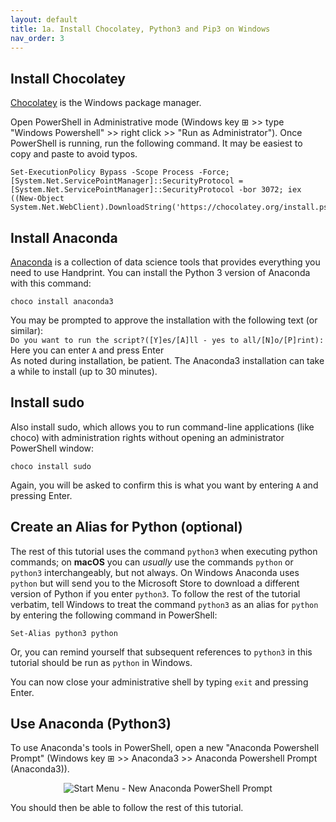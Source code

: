 ```yaml
---
layout: default
title: 1a. Install Chocolatey, Python3 and Pip3 on Windows
nav_order: 3
---
```

Install Chocolatey
------------------

[Chocolatey](https://chocolatey.org/install) is the Windows package manager.

Open PowerShell in Administrative mode (Windows key ⊞ >> type "Windows Powershell" >> right click >> "Run as Administrator").
Once PowerShell is running, run the following command. It may be easiest to copy and paste to avoid typos.
```
Set-ExecutionPolicy Bypass -Scope Process -Force; [System.Net.ServicePointManager]::SecurityProtocol = [System.Net.ServicePointManager]::SecurityProtocol -bor 3072; iex ((New-Object System.Net.WebClient).DownloadString('https://chocolatey.org/install.ps1'))
```
Install Anaconda 
-----------------

[Anaconda](https://www.anaconda.com/open-source) is a collection of data science tools that provides everything you need to use Handprint. You can install the Python 3 version of Anaconda with this command:

```
choco install anaconda3
```
You may be prompted to approve the installation with the following text (or similar):<br>
```Do you want to run the script?([Y]es/[A]ll - yes to all/[N]o/[P]rint):```<br>
Here you can enter ```A``` and press Enter<br>
As noted during installation, be patient. The Anaconda3 installation can take a while to install (up to 30 minutes).

Install sudo
------------

Also install sudo, which allows you to run command-line applications (like choco) with administration rights without opening an administrator PowerShell window:

```
choco install sudo
```
Again, you will be asked to confirm this is what you want by entering ```A``` and pressing Enter.

Create an Alias for Python (optional)
-------------------------------------

The rest of this tutorial uses the command ```python3``` when executing python commands; on **macOS** you can *usually* use the commands ```python``` or ```python3``` interchangeably, but not always. 
On Windows Anaconda uses ```python``` but will send you to the Microsoft Store to download a different version of Python if you enter ```python3```.
To follow the rest of the tutorial verbatim, tell Windows to treat the command ```python3``` as an alias for ```python``` by entering the following command in PowerShell:
```
Set-Alias python3 python
```
Or, you can remind yourself that subsequent references to ```python3``` in this tutorial should be run as ```python``` in Windows. 

You can now close your administrative shell by typing ```exit``` and pressing Enter.

Use Anaconda (Python3)
----------------------

To use Anaconda's tools in PowerShell, open a new "Anaconda Powershell Prompt" (Windows key ⊞ >> Anaconda3 >> Anaconda Powershell Prompt (Anaconda3)).<br> 
<p align="center">
<img alt="Start Menu - New Anaconda PowerShell Prompt" src="https://github.com/ccarvel/handprint/blob/master/.graphics/01_new_anaconda_powershell.png"></p>
You should then be able to follow the rest of this tutorial.


